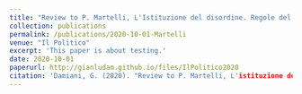 ```yaml
---
title: "Review to P. Martelli, L'Istituzione del disordine. Regole del Gioco e Giocatori nella politica italiana dal 1946 al 2018"
collection: publications
permalink: /publications/2020-10-01-Martelli
venue: "Il Politico"
excerpt: 'This paper is about testing.'
date: 2020-10-01
paperurl: http://gianludam.github.io/files/IlPolitico2020
citation: 'Damiani, G. (2020). "Review to P. Martelli, L'istituzione del disordine. Regole del Gioco e Giocatori nella politica italiana dal 1946 al 2018." <i>Il Politico</i>. 252(1).'
---
```

